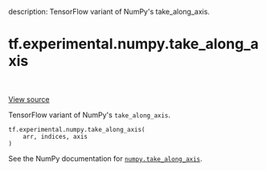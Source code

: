 description: TensorFlow variant of NumPy's take_along_axis.

<div itemscope itemtype="http://developers.google.com/ReferenceObject">
<meta itemprop="name" content="tf.experimental.numpy.take_along_axis" />
<meta itemprop="path" content="Stable" />
</div>

# tf.experimental.numpy.take_along_axis

<!-- Insert buttons and diff -->

<table class="tfo-notebook-buttons tfo-api nocontent" align="left">

</table>

<a target="_blank" class="external" href="/code/stable/tensorflow/python/ops/numpy_ops/np_array_ops.py">View source</a>



TensorFlow variant of NumPy's `take_along_axis`.


<pre class="devsite-click-to-copy prettyprint lang-py tfo-signature-link">
<code>tf.experimental.numpy.take_along_axis(
    arr, indices, axis
)
</code></pre>



<!-- Placeholder for "Used in" -->

See the NumPy documentation for [`numpy.take_along_axis`](https://numpy.org/doc/stable/reference/generated/numpy.take_along_axis.html).